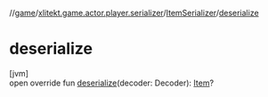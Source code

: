 //[game](../../../index.md)/[xlitekt.game.actor.player.serializer](../index.md)/[ItemSerializer](index.md)/[deserialize](deserialize.md)

# deserialize

[jvm]\
open override fun [deserialize](deserialize.md)(decoder: Decoder): [Item](../../xlitekt.game.content.item/-item/index.md)?
